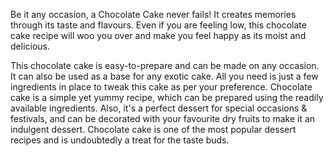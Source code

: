 Be it any occasion, a Chocolate Cake never fails! It creates memories through its taste and flavours. Even if you are feeling low, this chocolate cake recipe will woo you over and make you feel happy as its moist and delicious. 

This chocolate cake is easy-to-prepare and can be made on any occasion. It can also be used as a base for any exotic cake. All you need is just a few ingredients in place to tweak this cake as per your preference. Chocolate cake is a simple yet yummy recipe, which can be prepared using the readily available ingredients. Also, it's a perfect dessert for special occasions & festivals, and can be decorated with your favourite dry fruits to make it an indulgent dessert. Chocolate cake is one of the most popular dessert recipes and is undoubtedly a treat for the taste buds.